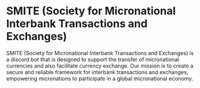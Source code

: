 # SMITE (Society for Micronational Interbank Transactions and Exchanges)

SMITE (Society for Micronational Interbank Transactions and Exchanges) is a discord bot that is designed to support the transfer of micronational currencies and also facilitate currency exchange. 
Our mission is to create a secure and reliable framework for interbank transactions and exchanges, empowering micronations to participate in a global micronational economy.


